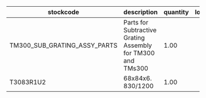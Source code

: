 |stockcode|description|quantity|location|
|---------|-----------|--------|--------|
|TM300_SUB_GRATING_ASSY_PARTS|Parts for Subtractive Grating Assembly for TM300 and TMs300|1.00||
|T3083R1U2|68x84x6. 830/1200|1.00||
